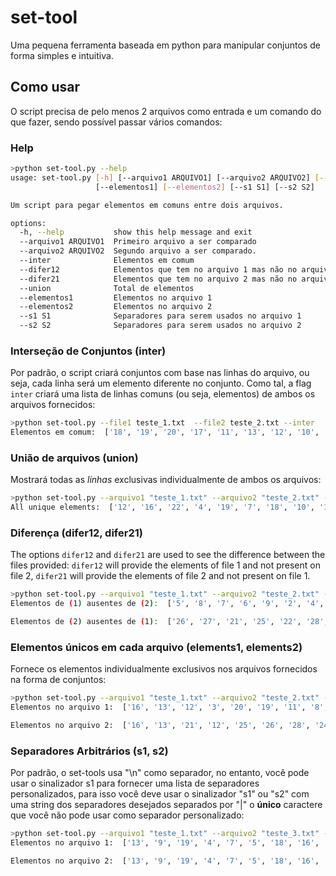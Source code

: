 # set-tool
Uma pequena ferramenta baseada em python para manipular conjuntos de forma simples e intuitiva.

## Como usar

O script precisa de pelo menos 2 arquivos como entrada e um comando do que fazer, sendo possível passar vários comandos:

### Help
```bash
>python set-tool.py --help
usage: set-tool.py [-h] [--arquivo1 ARQUIVO1] [--arquivo2 ARQUIVO2] [--inter] [--difer12] [--difer21] [--union]
                   [--elementos1] [--elementos2] [--s1 S1] [--s2 S2]

Um script para pegar elementos em comuns entre dois arquivos.

options:
  -h, --help           show this help message and exit
  --arquivo1 ARQUIVO1  Primeiro arquivo a ser comparado
  --arquivo2 ARQUIVO2  Segundo arquivo a ser comparado.
  --inter              Elementos em comum
  --difer12            Elementos que tem no arquivo 1 mas não no arquivo 2
  --difer21            Elementos que tem no arquivo 2 mas não no arquivo 1
  --union              Total de elementos
  --elementos1         Elementos no arquivo 1
  --elementos2         Elementos no arquivo 2
  --s1 S1              Separadores para serem usados no arquivo 1
  --s2 S2              Separadores para serem usados no arquivo 2
```

### Interseção de Conjuntos (**inter**)
Por padrão, o script criará conjuntos com base nas linhas do arquivo, ou seja, cada linha será um elemento diferente no conjunto. Como tal, a flag ```inter``` criará uma lista de linhas comuns (ou seja, elementos) de ambos os arquivos fornecidos:
```bash
>python set-tool.py --file1 teste_1.txt  --file2 teste_2.txt --inter
Elementos em comum:  ['18', '19', '20', '17', '11', '13', '12', '10', '15', '14', '16']
```

### União de arquivos (**union**)
Mostrará todas as *linhas* exclusivas individualmente de ambos os arquivos:
```bash
>python set-tool.py --arquivo1 "teste_1.txt" --arquivo2 "teste_2.txt" --union
All unique elements:  ['12', '16', '22', '4', '19', '7', '18', '10', '15', '28', '26', '9', '2', '11', '13', '29', '6', '21', '23', '25', '27', '24', '5', '20', '1', '3', '17', '14', '8']
```

### Diferença (**difer12**, **difer21**)
The options ```difer12``` and ```difer21``` are used to see the difference between the files provided: ```difer12``` will provide the elements of file 1 and not present on file 2, ```difer21``` will provide the elements of file 2 and not present on file 1.

```bash
>python set-tool.py --arquivo1 "teste_1.txt" --arquivo2 "teste_2.txt" --difer12 --difer21
Elementos de (1) ausentes de (2):  ['5', '8', '7', '6', '9', '2', '4', '3', '1']

Elementos de (2) ausentes de (1):  ['26', '27', '21', '25', '22', '28', '29', '24', '23']
```

### Elementos únicos em cada arquivo (**elements1**, **elements2**)
Fornece os elementos individualmente exclusivos nos arquivos fornecidos na forma de conjuntos:
```bash
>python set-tool.py --arquivo1 "teste_1.txt" --arquivo2 "teste_2.txt" --elementos1 --elementos2
Elementos no arquivo 1:  ['16', '13', '12', '3', '20', '19', '11', '8', '18', '7', '9', '6', '5', '17', '15', '2', '14', '4', '1', '10']

Elementos no arquivo 2:  ['16', '13', '21', '12', '25', '26', '28', '24', '20', '23', '19', '29', '11', '22', '18', '27', '17', '15', '14', '10']
```

### Separadores Arbitrários (**s1**, **s2**)
Por padrão, o set-tools usa "\n" como separador, no entanto, você pode usar o sinalizador s1 para fornecer uma lista de separadores personalizados, para isso você deve usar o sinalizador "s1" ou "s2" com uma string dos separadores desejados separados por "|" o **único** caractere que você não pode usar como separador personalizado:
```bash
>python set-tool.py --arquivo1 "teste_1.txt" --arquivo2 "teste_3.txt" --s2 "\n|;|-" --elementos1 --elementos2
Elementos no arquivo 1:  ['13', '9', '19', '4', '7', '5', '18', '16', '10', '11', '15', '8', '17', '6', '3', '14', '12', '1', '2', '20']

Elementos no arquivo 2:  ['13', '9', '19', '4', '7', '5', '18', '16', '10', '11', '15', '8', '17', '6', '3', '14', '12', '1', '2', '20']
```

